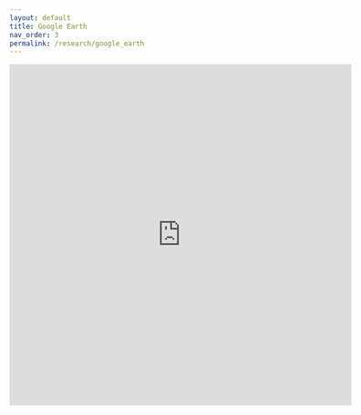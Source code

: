 ```yaml
---
layout: default
title: Google Earth
nav_order: 3
permalink: /research/google_earth
---
```


<iframe width="600" height="600" src="https://earthengine.google.com/iframes/timelapse_player_embed.html#v=44.99729,59.79042,5.507,latLng&t=0.32&ps=50&bt=19840101&et=20181231&startDwell=0&endDwell=0" frameborder="0"></iframe>
